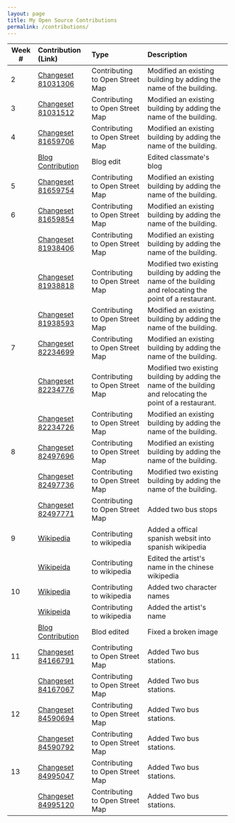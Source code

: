 ```yaml
---
layout: page
title: My Open Source Contributions
permalink: /contributions/
---
```


<!--
The first column, Contribution, must be a hyperlink to the actual contribution,
such as the Wikipedia edit or pull request, etc., with a suitable name.
Type of the contribution should be "Wikipedia edit", "OpenStreet Map feature",
"Project Documentation", "Project Code", "Blog Edit", etc.

The Description should include a brief summary of what you did.

Replace the first row below with your contribution and add new ones below it
following the same syntax.

-->





| Week #       | Contribution (Link)  | Type  | Description |
|---|:---|:---|:---|
|  2   |  [Changeset 81031306](https://www.openstreetmap.org/changeset/81031306)      | Contributing to Open Street Map   |  Modified an existing building by adding the name of the building.     |
|  3   | [Changeset 81031512](https://www.openstreetmap.org/changeset/81031512)|  Contributing to Open Street Map   |  Modified an existing building by adding the name of the building.    |
|  4   |  [Changeset 81659706](https://www.openstreetmap.org/changeset/81659706)   |  Contributing to Open Street Map   |   Modified an existing building by adding the name of the building.   |
| | [Blog Contribution](https://github.com/chislee0708/liulanz-weekly/blob/gh-pages/_posts/2020-02-09-week02.md) | Blog edit | Edited classmate's blog|
|  5   |  [Changeset 81659754](https://www.openstreetmap.org/changeset/81659754)   |  Contributing to Open Street Map   |   Modified an existing building by adding the name of the building.   |
|  6   |  [Changeset 81659854](https://www.openstreetmap.org/changeset/81659854)   |  Contributing to Open Street Map   |   Modified an existing building by adding the name of the building.   |
|     |  [Changeset 81938406](https://www.openstreetmap.org/changeset/81938406)   |  Contributing to Open Street Map   |   Modified an existing building by adding the name of the building.   |
|     |  [Changeset 81938818](https://www.openstreetmap.org/changeset/81938818)   |  Contributing to Open Street Map   |   Modified two existing building by adding the name of the building and relocating the point of a restaurant.   |
|     |  [Changeset 81938593](https://www.openstreetmap.org/changeset/81938593)   |  Contributing to Open Street Map   |   Modified an existing building by adding the name of the building.   |
|  7  |  [Changeset 82234699](https://www.openstreetmap.org/changeset/82234699)   |  Contributing to Open Street Map   |   Modified an existing building by adding the name of the building.   |
|     |  [Changeset 82234776](https://www.openstreetmap.org/changeset/82234776)   |  Contributing to Open Street Map   |   Modified two existing building by adding the name of the building and relocating the point of a restaurant.   |
|     |  [Changeset 82234726](https://www.openstreetmap.org/changeset/82234726)   |  Contributing to Open Street Map   |   Modified an existing building by adding the name of the building.   |
|  8  |  [Changeset 82497696](https://www.openstreetmap.org/changeset/82497696)   |  Contributing to Open Street Map   |   Modified an existing building by adding the name of the building.   |
|     |  [Changeset 82497736](https://www.openstreetmap.org/changeset/82497736)   |  Contributing to Open Street Map   |   Modified two existing building by adding the name of the building.  |
|     |  [Changeset 82497771](https://www.openstreetmap.org/changeset/82497771)   |  Contributing to Open Street Map   |   Added two bus stops   |
|  9   | [Wikipedia](https://es.wikipedia.org/w/index.php?title=Animal_Crossing:_New_Horizons&diff=prev&oldid=124640521)|  Contributing to wikipedia | Added a offical spanish websit into spanish wikipedia|
|      | [Wikipeida](https://zh.wikipedia.org/w/index.php?title=%E9%9B%86%E5%90%88%E5%95%A6%EF%BC%81%E5%8B%95%E7%89%A9%E6%A3%AE%E5%8F%8B%E6%9C%83&diff=prev&oldid=58853726)  | Contributing to wikipedia  |  Edited the artist's name in the chinese wikipedia |
|  10   | [Wikipedia](https://en.wikipedia.org/w/index.php?title=Princess_Connect!_Re:Dive&diff=prev&oldid=948595163)|  Contributing to wikipedia | Added two character names|
|      | [Wikipeida](https://en.wikipedia.org/w/index.php?title=Princess_Connect!_Re:Dive&diff=prev&oldid=948596449)  | Contributing to wikipedia  |  Added the artist's name |
|      |  [Blog Contribution](https://github.com/hunter-college-ossd-spr-2020/liulanz-weekly/pull/12)  | Blod edited | Fixed a broken image |
 |  11  |  [Changeset 84166791](https://www.openstreetmap.org/changeset/84166791)   |  Contributing to Open Street Map   |   Added Two bus stations.   |
 |    |  [Changeset 84167067](https://www.openstreetmap.org/changeset/84167067)   |  Contributing to Open Street Map   |  Added Two bus stations.  |
 |  12  |  [Changeset 84590694](https://www.openstreetmap.org/changeset/84590694)   |  Contributing to Open Street Map   |   Added Two bus stations.   |
 |    |  [Changeset 84590792](https://www.openstreetmap.org/changeset/84590792)   |  Contributing to Open Street Map   |  Added Two bus stations.  |
  |  13  |  [Changeset 84995047](https://www.openstreetmap.org/changeset/84995047)   |  Contributing to Open Street Map   |   Added Two bus stations.   |
 |    |  [Changeset 84995120](https://www.openstreetmap.org/changeset/84995120)   |  Contributing to Open Street Map   |  Added Two bus stations.  |

